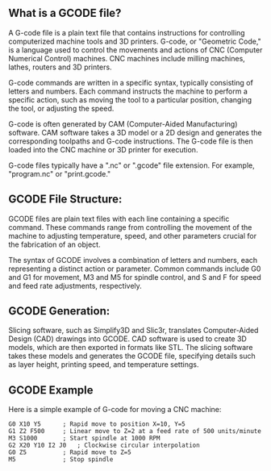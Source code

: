 ## What is a GCODE file?

A G-code file is a plain text file that contains instructions for controlling computerized machine tools and 3D printers. G-code, or "Geometric Code," is a language used to control the movements and actions of CNC (Computer Numerical Control) machines. CNC machines include milling machines, lathes, routers and 3D printers.

G-code commands are written in a specific syntax, typically consisting of letters and numbers. Each command instructs the machine to perform a specific action, such as moving the tool to a particular position, changing the tool, or adjusting the speed.

G-code is often generated by CAM (Computer-Aided Manufacturing) software. CAM software takes a 3D model or a 2D design and generates the corresponding toolpaths and G-code instructions. The G-code file is then loaded into the CNC machine or 3D printer for execution.

G-code files typically have a ".nc" or ".gcode" file extension. For example, "program.nc" or "print.gcode."

## GCODE File Structure:

GCODE files are plain text files with each line containing a specific command. These commands range from controlling the movement of the machine to adjusting temperature, speed, and other parameters crucial for the fabrication of an object.

The syntax of GCODE involves a combination of letters and numbers, each representing a distinct action or parameter. Common commands include G0 and G1 for movement, M3 and M5 for spindle control, and S and F for speed and feed rate adjustments, respectively.

## GCODE Generation:

Slicing software, such as Simplify3D and Slic3r, translates Computer-Aided Design (CAD) drawings into GCODE. CAD software is used to create 3D models, which are then exported in formats like STL. The slicing software takes these models and generates the GCODE file, specifying details such as layer height, printing speed, and temperature settings.

## GCODE Example

Here is a simple example of G-code for moving a CNC machine:

```
G0 X10 Y5      ; Rapid move to position X=10, Y=5
G1 Z2 F500     ; Linear move to Z=2 at a feed rate of 500 units/minute
M3 S1000       ; Start spindle at 1000 RPM
G2 X20 Y10 I2 J0   ; Clockwise circular interpolation
G0 Z5          ; Rapid move to Z=5
M5             ; Stop spindle
```
